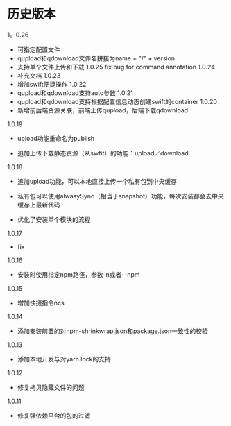 # 历史版本
1。0.26
   - 可指定配置文件
   - qupload和qdownload文件名拼接为name + "/" + version
   - 支持单个文件上传和下载
1.0.25
    fix bug for command annotation
1.0.24
   - 补充文档
1.0.23
   - 增加swift便捷操作
1.0.22
   - qupload和qdownload支持auto参数
1.0.21
   - qupload和qdownload支持根据配置信息动态创建swift的container
1.0.20
   - 新增前后端资源关联，前端上传qupload，后端下载qdownload

1.0.19

   - upload功能重命名为publish

   - 追加上传下载静态资源（从swfit）的功能：upload／download

1.0.18

   - 追加upload功能，可以本地直接上传一个私有包到中央缓存

   - 私有包可以使用alwasySync（相当于snapshot）功能，每次安装都会去中央缓存上最新代码

   - 优化了安装单个模块的流程

1.0.17

   - fix

1.0.16

   - 安装时使用指定npm路径，参数-n或者--npm

1.0.15

   - 增加快捷指令ncs

1.0.14

   - 添加安装前置的对npm-shrinkwrap.json和package.json一致性的校验

1.0.13

   - 添加本地开发与对yarn.lock的支持

1.0.12

   - 修复拷贝隐藏文件的问题

1.0.11

   - 修复强依赖平台的包的过滤
